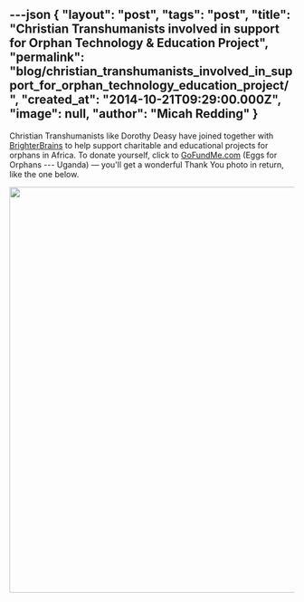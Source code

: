 ---json
{
	"layout": "post",
	"tags": "post",
    "title": "Christian Transhumanists involved in support for Orphan Technology & Education Project",
    "permalink": "blog/christian_transhumanists_involved_in_support_for_orphan_technology_education_project/",
    "created_at": "2014-10-21T09:29:00.000Z",
    "image":  null,
    "author": "Micah Redding"
}
---

<p>Christian Transhumanists like Dorothy Deasy have joined together with <a href="http://brighterbrains.org/category/n/african-orphanage" target="_blank">BrighterBrains</a> to help support charitable and educational projects for orphans in Africa. To donate yourself, click to <a href="http://gofundme.com/" target="_blank">GoFundMe.com</a> (Eggs for Orphans --- Uganda) &mdash; you'll get a wonderful Thank You photo in return, like the one below.</p>
<p><img src="http://bricksites.info/micah/christiantranshumanism-wp/wp-content/uploads/2014/10/10689854_10203736767594529_5456679659877750005_n.jpg" alt="" width="960" height="717" /></p>
    
